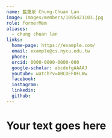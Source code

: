 ```yaml
---
name: 藍重泉 Chung-Chuan Lan 
image: images/members/1095421103.jpg 
role: formerMem
aliases:
  - chung chuan lan
links:
  home-page: https://example.com/
  email: example@cs.nycu.edu.tw
  phone: 
  orcid: 0000-0000-0000-000
  google-scholar: abcdefgAAAAJ
  youtube: watch?v=ABCDEF0FLWw
  facebook:
  instagram:
  linkedin:
  github:
---
```

# Your text goes here

